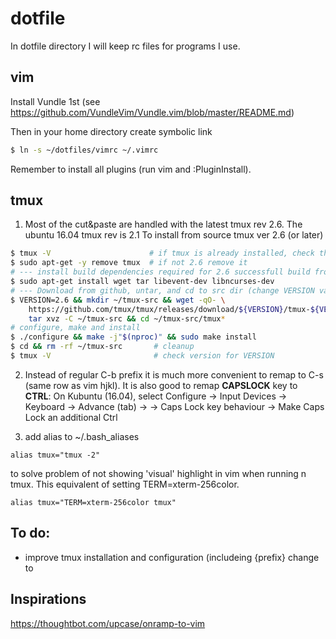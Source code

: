 # dotfile
In dotfile directory I will keep rc files for programs I use.


vim
---
Install Vundle 1st (see https://github.com/VundleVim/Vundle.vim/blob/master/README.md)

Then in your home directory create symbolic link

````bash
$ ln -s ~/dotfiles/vimrc ~/.vimrc
````
Remember to install all plugins (run vim and :PluginInstall).

tmux
----

1. Most of the cut&paste are handled with the latest tmux rev 2.6. The ubuntu 16.04 tmux rev is 2.1
To install from source tmux ver 2.6 (or later)
```bash
$ tmux -V                      # if tmux is already installed, check the version 1st
$ sudo apt-get -y remove tmux  # if not 2.6 remove it
# --- install build dependencies required for 2.6 successfull build from source
$ sudo apt-get install wget tar libevent-dev libncurses-dev 
# --- Download from github, untar, and cd to src dir (change VERSION var if required)
$ VERSION=2.6 && mkdir ~/tmux-src && wget -qO- \
    https://github.com/tmux/tmux/releases/download/${VERSION}/tmux-${VERSION}.tar.gz | \
    tar xvz -C ~/tmux-src && cd ~/tmux-src/tmux*
# configure, make and install
$ ./configure && make -j"$(nproc)" && sudo make install
$ cd && rm -rf ~/tmux-src       # cleanup
$ tmux -V                       # check version for VERSION
```
2. Instead of regular C-b prefix it is much more convenient to remap to C-s (same row as vim hjkl).
It is also good to remap **CAPSLOCK** key to **CTRL**:
On Kubuntu (16.04), select Configure ->  Input Devices -> Keyboard -> Advance (tab) ->
   -> Caps Lock key behaviour -> Make Caps Lock an additional Ctrl
   
3. add alias to ~/.bash_aliases
```
alias tmux="tmux -2"
```
to solve problem of not showing 'visual' highlight in vim when running n tmux.
This equivalent of setting TERM=xterm-256color.

```
alias tmux="TERM=xterm-256color tmux"
```

To do:
-----
- improve tmux installation and configuration (includeing {prefix} change to <CAPS-LOCK>

Inspirations
------------
https://thoughtbot.com/upcase/onramp-to-vim

